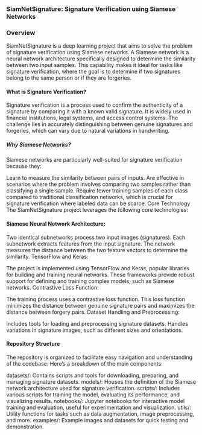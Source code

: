 ### SiamNetSignature: Signature Verification using Siamese Networks

### Overview
SiamNetSignature is a deep learning project that aims to solve the problem of signature verification using Siamese networks. A Siamese network is a neural network architecture specifically designed to determine the similarity between two input samples. This capability makes it ideal for tasks like signature verification, where the goal is to determine if two signatures belong to the same person or if they are forgeries.

#### What is Signature Verification?
Signature verification is a process used to confirm the authenticity of a signature by comparing it with a known valid signature. It is widely used in financial institutions, legal systems, and access control systems. The challenge lies in accurately distinguishing between genuine signatures and forgeries, which can vary due to natural variations in handwriting.

##### Why Siamese Networks?
Siamese networks are particularly well-suited for signature verification because they:

Learn to measure the similarity between pairs of inputs.
Are effective in scenarios where the problem involves comparing two samples rather than classifying a single sample.
Require fewer training samples of each class compared to traditional classification networks, which is crucial for signature verification where labeled data can be scarce.
Core Technology
The SiamNetSignature project leverages the following core technologies:

#### Siamese Neural Network Architecture:

Two identical subnetworks process two input images (signatures).
Each subnetwork extracts features from the input signature.
The network measures the distance between the two feature vectors to determine the similarity.
TensorFlow and Keras:

The project is implemented using TensorFlow and Keras, popular libraries for building and training neural networks.
These frameworks provide robust support for defining and training complex models, such as Siamese networks.
Contrastive Loss Function:

The training process uses a contrastive loss function.
This loss function minimizes the distance between genuine signature pairs and maximizes the distance between forgery pairs.
Dataset Handling and Preprocessing:

Includes tools for loading and preprocessing signature datasets.
Handles variations in signature images, such as different sizes and orientations.

#### Repository Structure
The repository is organized to facilitate easy navigation and understanding of the codebase. Here’s a breakdown of the main components:

datasets/: Contains scripts and tools for downloading, preparing, and managing signature datasets.
models/: Houses the definition of the Siamese network architecture used for signature verification.
scripts/: Includes various scripts for training the model, evaluating its performance, and visualizing results.
notebooks/: Jupyter notebooks for interactive model training and evaluation, useful for experimentation and visualization.
utils/: Utility functions for tasks such as data augmentation, image preprocessing, and more.
examples/: Example images and datasets for quick testing and demonstration.
